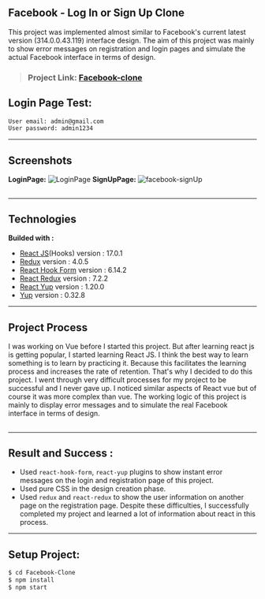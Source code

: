 ## Facebook - Log In or Sign Up Clone

This project was implemented almost similar to Facebook's current latest version (314.0.0.43.119) interface design. The aim of this project was mainly to show error messages on registration and login pages and simulate the actual Facebook interface in terms of design.

> ### Project Link: [Facebook-clone](https://facebook-cln.netlify.app/)

## Login Page Test:

```sh
User email: admin@gmail.com
User password: admin1234
```

---

## Screenshots

**LoginPage:**
![LoginPage](https://user-images.githubusercontent.com/67821216/114547353-04bd2000-9c67-11eb-9a77-f05c1a69b64e.png)
**SignUpPage:**
![facebook-signUp](https://user-images.githubusercontent.com/67821216/114547547-3d5cf980-9c67-11eb-9bac-d00bf9754523.png)

##

---

## Technologies

**Builded with :**

- [React JS](https://reactjs.org/docs/create-a-new-react-app.html)(Hooks) version : 17.0.1
- [Redux](https://redux.js.org/introduction/getting-started) version : 4.0.5
- [React Hook Form](https://react-hook-form.com/get-started) version : 6.14.2
- [React Redux](https://react-redux.js.org/introduction/getting-started) version : 7.2.2
- [React Yup](https://www.npmjs.com/package/react-yup) version : 1.20.0
- [Yup](https://www.npmjs.com/package/yup) version : 0.32.8

---

## Project Process

I was working on Vue before I started this project. But after learning react js is getting popular, I started learning React JS. I think the best way to learn something is to learn by practicing it. Because this facilitates the learning process and increases the rate of retention. That's why I decided to do this project. I went through very difficult processes for my project to be successful and I never gave up. I noticed similar aspects of React vue but of course it was more complex than vue.
The working logic of this project is mainly to display error messages and to simulate the real Facebook interface in terms of design.

##

---

## Result and Success :

- Used `react-hook-form`, `react-yup` plugins to show instant error messages on the login and registration page of this project.
- Used pure CSS in the design creation phase.
- Used `redux` and `react-redux` to show the user information on another page on the registration page. Despite these difficulties, I successfully completed my project and learned a lot of information about react in this process.

---

## Setup Project:

```sh
$ cd Facebook-Clone
$ npm install
$ npm start
```
